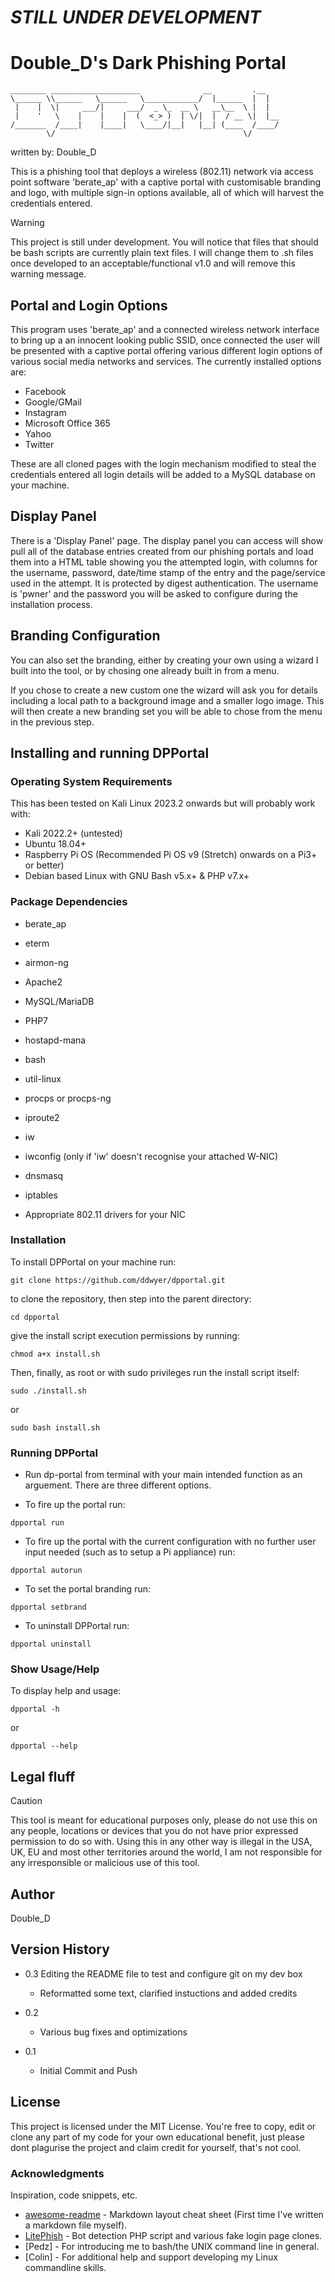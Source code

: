# ***STILL UNDER DEVELOPMENT***

# Double_D's Dark Phishing Portal

```
________ ____________________              __         .__   
\______ \\______   \______   \____________/  |______  |  |  
 |    |  \|     ___/|     ___/  _ \_  __ \   __\__  \ |  |  
 |    '   \    |    |    |  (  <_> )  | \/|  |  / __ \|  |__
/_______  /____|    |____|   \____/|__|   |__| (____  /____/
        \/                                          \/      
```

  written by: Double_D



This is a phishing tool that deploys a wireless (802.11) network via access 
point software 'berate_ap' with a captive portal with customisable branding
and logo, with multiple sign-in options available, all of which will harvest
the credentials entered.

> [!WARNING]
> This project is still under development. You will notice that files that should be bash scripts are currently plain text files. I will change them to .sh files once developed to an acceptable/functional v1.0 and will remove this warning message.


## Portal and Login Options

This program uses 'berate_ap' and a connected wireless network interface to
bring up a an innocent looking public SSID, once connected the user will be
presented with a captive portal offering various different login options of
various social media networks and services. The currently installed options
are:

* Facebook
* Google/GMail
* Instagram
* Microsoft Office 365
* Yahoo
* Twitter

These are all cloned pages with the login mechanism modified to steal the 
credentials entered all login details will be added to a MySQL database on
your machine.


## Display Panel

There is a 'Display Panel' page. The display panel you can access will show
pull all of the database entries created from our phishing portals and load
them into a HTML table showing you the attempted login, with columns for the
username, password, date/time stamp of the entry and the page/service used in
the attempt. It is protected by digest authentication. The username is 'pwner'
and the password you will be asked to configure during the installation
process.


## Branding Configuration

You can also set the branding, either by creating your own using a wizard I
built into the tool, or by chosing one already built in from a menu.

If you chose to create a new custom one the wizard will ask you for details 
including a local path to a background image and a smaller logo image.
This will then create a new branding set you will be able to chose from the 
menu in the previous step.


## Installing and running DPPortal

### Operating System Requirements
This has been tested on Kali Linux 2023.2 onwards but will probably work with:

* Kali 2022.2+ (untested)
* Ubuntu 18.04+
* Raspberry Pi OS  (Recommended Pi OS v9 (Stretch) onwards on a Pi3+ or better)
* Debian based Linux with GNU Bash v5.x+ & PHP v7.x+


### Package Dependencies

* berate_ap 
* eterm
* airmon-ng
* Apache2 
* MySQL/MariaDB
* PHP7
* hostapd-mana
* bash
* util-linux
* procps or procps-ng
* iproute2
* iw
* iwconfig (only if 'iw' doesn't recognise your attached W-NIC)
* dnsmasq
* iptables

* Appropriate 802.11 drivers for your NIC


### Installation

To install DPPortal on your machine run:
```
git clone https://github.com/ddwyer/dpportal.git
```
to clone the repository, then step into the parent directory:
```
cd dpportal
```
give the install script execution permissions by running:
```
chmod a+x install.sh
```
Then, finally, as root or with sudo privileges run the install script itself:
```
sudo ./install.sh
```
or
```
sudo bash install.sh
```


### Running DPPortal

* Run dp-portal from terminal with your main intended function as an arguement. There are three different options.


* To fire up the portal run:

```
dpportal run
```

* To fire up the portal with the current configuration with no further user input needed (such as to setup a Pi appliance) run:

```
dpportal autorun
```

* To set the portal branding run:

```
dpportal setbrand
```

* To uninstall DPPortal run:

```
dpportal uninstall
```


### Show Usage/Help

To display help and usage:

```
dpportal -h
```

or

```
dpportal --help
```


## Legal fluff

> [!CAUTION]
> This tool is meant for educational purposes only, please do not use this on any people, locations or devices that you do not have prior expressed permission to do so with. Using this in any other way is illegal in the USA, UK, EU and most other territories around the world, I am not responsible for any irresponsible or malicious use of this tool.


## Author

Double_D


## Version History

* 0.3 Editing the README file to test and configure git on my dev box
	* Reformatted some text, clarified instuctions and added credits

* 0.2
    * Various bug fixes and optimizations

* 0.1
    * Initial Commit and Push


## License

This project is licensed under the MIT License. You're free to copy, edit or clone 
any part of my code for your own educational benefit, just please dont plagurise 
the project and claim credit for yourself, that's not cool.


### Acknowledgments

Inspiration, code snippets, etc.
* [awesome-readme](https://github.com/matiassingers/awesome-readme) - Markdown layout cheat sheet (First time I've written a markdown file myself).
* [LitePhish](https://github.com/DarkSecsDevelopers/LitePhish) - Bot detection PHP script and various fake login page clones.
* [Pedz] - For introducing me to bash/the UNIX command line in general.
* [Colin] - For additional help and support developing my Linux commandline skills.